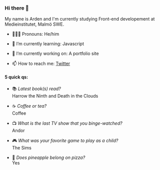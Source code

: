 ### Hi there 👋

My name is Arden and I'm currently studying Front-end developement at Medieinstitutet, Malmö SWE. 

- 💁🏼‍♂️ Pronouns: He/him 
- 🌱 I’m currently learning: Javascript
- 🔭 I’m currently working on: A portfolio site

- 📫 How to reach me: [Twitter](https://twitter.com/ardentmind "Twitter profile @ardentmind")

#### 5 quick qs: 

- 📚 _Latest book(s) read?_ <br>
Harrow the Ninth and Death in the Clouds

- ☕️ _Coffee or tea?_ <br>
Coffee

- 📺 _What is the last TV show that you binge-watched?_ <br>
Andor

- 🎮 _What was your favorite game to play as a child?_ <br>
The Sims 

- 🍍 _Does pineapple belong on pizza?_ <br>
Yes


<!--
**arden-rh/arden-rh** is a ✨ _special_ ✨ repository because its `README.md` (this file) appears on your GitHub profile.

Here are some ideas to get you started:

- 🔭 I’m currently working on ...
- 🌱 I’m currently learning ...
- 👯 I’m looking to collaborate on ...
- 🤔 I’m looking for help with ...
- 💬 Ask me about ...
- 📫 How to reach me: ...
- ⚡ Fun fact: ...
-->
